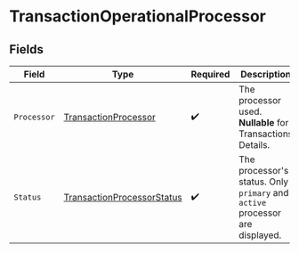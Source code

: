 # TransactionOperationalProcessor


## Fields

| Field                                                                           | Type                                                                            | Required                                                                        | Description                                                                     | Example                                                                         |
| ------------------------------------------------------------------------------- | ------------------------------------------------------------------------------- | ------------------------------------------------------------------------------- | ------------------------------------------------------------------------------- | ------------------------------------------------------------------------------- |
| `Processor`                                                                     | [TransactionProcessor](../../models/shared/transactionprocessor.md)             | :heavy_check_mark:                                                              | The processor used. **Nullable** for Transactions Details.                      | adyen_gateway                                                                   |
| `Status`                                                                        | [TransactionProcessorStatus](../../models/shared/transactionprocessorstatus.md) | :heavy_check_mark:                                                              | The processor's status. Only `primary` and `active` processor are displayed.    | primary                                                                         |